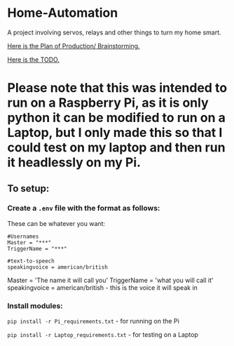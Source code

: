 # Home-Automation
A project involving servos, relays and other things to turn my home smart.

[Here is the Plan of Production/ Brainstorming.](Plan-Of-Production.md)

[Here is the TODO.](TODO)


# Please note that this was intended to run on a Raspberry Pi, as it is only python it can be modified to run on a Laptop, but I only made this so that I could test on my laptop and then run it headlessly on my Pi.

## To setup:
### Create a ```.env``` file with the format as follows:

These can be whatever you want: 

```
#Usernames
Master = "***"
TriggerName = "***"

#text-to-speech
speakingvoice = american/british

```

Master = 'The name it will call you'
TriggerName = 'what you will call it'
speakingvoice = american/british - this is the voice it will speak in


### Install modules:
```pip install -r Pi_requirements.txt``` - for running on the Pi

```pip install -r Laptop_requirements.txt``` - for testing on a Laptop
